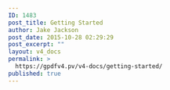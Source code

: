 ```yaml
---
ID: 1483
post_title: Getting Started
author: Jake Jackson
post_date: 2015-10-28 02:29:29
post_excerpt: ""
layout: v4_docs
permalink: >
  https://gpdfv4.pv/v4-docs/getting-started/
published: true
---
```

